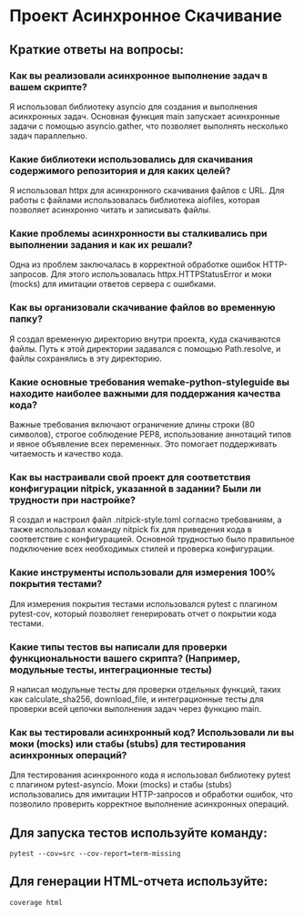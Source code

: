 # Проект Асинхронное Скачивание

## Краткие ответы на вопросы:

### Как вы реализовали асинхронное выполнение задач в вашем скрипте?
Я использовал библиотеку asyncio для создания и выполнения асинхронных задач. Основная функция main запускает асинхронные задачи с помощью asyncio.gather, что позволяет выполнять несколько задач параллельно.

### Какие библиотеки использовались для скачивания содержимого репозитория и для каких целей?
Я использовал httpx для асинхронного скачивания файлов с URL. Для работы с файлами использовалась библиотека aiofiles, которая позволяет асинхронно читать и записывать файлы.

### Какие проблемы асинхронности вы сталкивались при выполнении задания и как их решали?
Одна из проблем заключалась в корректной обработке ошибок HTTP-запросов. Для этого использовалась httpx.HTTPStatusError и моки (mocks) для имитации ответов сервера с ошибками.

### Как вы организовали скачивание файлов во временную папку?
Я создал временную директорию внутри проекта, куда скачиваются файлы. Путь к этой директории задавался с помощью Path.resolve, и файлы сохранялись в эту директорию.

### Какие основные требования wemake-python-styleguide вы находите наиболее важными для поддержания качества кода?
Важные требования включают ограничение длины строки (80 символов), строгое соблюдение PEP8, использование аннотаций типов и явное объявление всех переменных. Это помогает поддерживать читаемость и качество кода.

### Как вы настраивали свой проект для соответствия конфигурации nitpick, указанной в задании? Были ли трудности при настройке?
Я создал и настроил файл .nitpick-style.toml согласно требованиям, а также использовал команду nitpick fix для приведения кода в соответствие с конфигурацией. Основной трудностью было правильное подключение всех необходимых стилей и проверка конфигурации.

### Какие инструменты использовали для измерения 100% покрытия тестами?
Для измерения покрытия тестами использовался pytest с плагином pytest-cov, который позволяет генерировать отчет о покрытии кода тестами.

### Какие типы тестов вы написали для проверки функциональности вашего скрипта? (Например, модульные тесты, интеграционные тесты)
Я написал модульные тесты для проверки отдельных функций, таких как calculate_sha256, download_file, и интеграционные тесты для проверки всей цепочки выполнения задач через функцию main.

### Как вы тестировали асинхронный код? Использовали ли вы моки (mocks) или стабы (stubs) для тестирования асинхронных операций?
Для тестирования асинхронного кода я использовал библиотеку pytest с плагином pytest-asyncio. Моки (mocks) и стабы (stubs) использовались для имитации HTTP-запросов и обработки ошибок, что позволило проверить корректное выполнение асинхронных операций.


## Для запуска тестов используйте команду:

    pytest --cov=src --cov-report=term-missing

## Для генерации HTML-отчета используйте:
    coverage html


